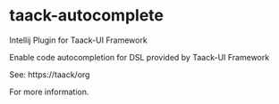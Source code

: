 # taack-autocomplete
Intellij Plugin for Taack-UI Framework

Enable code autocompletion for DSL provided by Taack-UI Framework

See:
https://taack/org

For more information.

